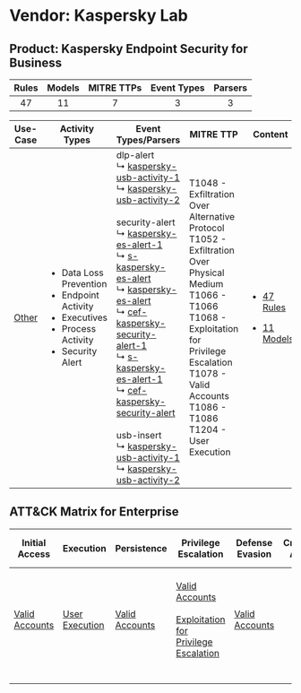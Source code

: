 Vendor: Kaspersky Lab
=====================
Product: Kaspersky Endpoint Security for Business
-------------------------------------------------
| Rules | Models | MITRE TTPs | Event Types | Parsers |
|:-----:|:------:|:----------:|:-----------:|:-------:|
|  47   |   11   |     7      |      3      |    3    |

|                Use-Case                | Activity Types                                                                                                                      | Event Types/Parsers                                                                                                                                                                                                                                                                                                                                                                                                                                                                                                                                                                                                                                                                                                                                                                                                                                                                                                  | MITRE TTP                                                                                                                                                                                                                              | Content                                                                                                                                   |
|:--------------------------------------:| ----------------------------------------------------------------------------------------------------------------------------------- | -------------------------------------------------------------------------------------------------------------------------------------------------------------------------------------------------------------------------------------------------------------------------------------------------------------------------------------------------------------------------------------------------------------------------------------------------------------------------------------------------------------------------------------------------------------------------------------------------------------------------------------------------------------------------------------------------------------------------------------------------------------------------------------------------------------------------------------------------------------------------------------------------------------------- | -------------------------------------------------------------------------------------------------------------------------------------------------------------------------------------------------------------------------------------- | ----------------------------------------------------------------------------------------------------------------------------------------- |
| [Other](../../../UseCases/uc_other.md) | <ul><li>Data Loss Prevention</li><li>Endpoint Activity</li><li>Executives</li><li>Process Activity</li><li>Security Alert</li></ul> |  dlp-alert<br> ↳ [kaspersky-usb-activity-1](Parsers/parserContent_kaspersky-usb-activity-1.md)<br> ↳ [kaspersky-usb-activity-2](Parsers/parserContent_kaspersky-usb-activity-2.md)<br><br> security-alert<br> ↳ [kaspersky-es-alert-1](Parsers/parserContent_kaspersky-es-alert-1.md)<br> ↳ [s-kaspersky-es-alert](Parsers/parserContent_s-kaspersky-es-alert.md)<br> ↳ [kaspersky-es-alert](Parsers/parserContent_kaspersky-es-alert.md)<br> ↳ [cef-kaspersky-security-alert-1](Parsers/parserContent_cef-kaspersky-security-alert-1.md)<br> ↳ [s-kaspersky-es-alert-1](Parsers/parserContent_s-kaspersky-es-alert-1.md)<br> ↳ [cef-kaspersky-security-alert](Parsers/parserContent_cef-kaspersky-security-alert.md)<br><br> usb-insert<br> ↳ [kaspersky-usb-activity-1](Parsers/parserContent_kaspersky-usb-activity-1.md)<br> ↳ [kaspersky-usb-activity-2](Parsers/parserContent_kaspersky-usb-activity-2.md)<br> | T1048 - Exfiltration Over Alternative Protocol<br>T1052 - Exfiltration Over Physical Medium<br>T1066 - T1066<br>T1068 - Exploitation for Privilege Escalation<br>T1078 - Valid Accounts<br>T1086 - T1086<br>T1204 - User Execution<br> | [<ul><li>47 Rules</li></ul><ul><li>11 Models</li></ul>](Rules_Models/r_m_kaspersky_lab_kaspersky_endpoint_security_for_business_Other.md) |

ATT&CK Matrix for Enterprise
----------------------------
| Initial Access                                                      | Execution                                                           | Persistence                                                         | Privilege Escalation                                                                                                                                          | Defense Evasion                                                     | Credential Access | Discovery | Lateral Movement | Collection | Command and Control | Exfiltration                                                                                                                                                                      | Impact |
| ------------------------------------------------------------------- | ------------------------------------------------------------------- | ------------------------------------------------------------------- | ------------------------------------------------------------------------------------------------------------------------------------------------------------- | ------------------------------------------------------------------- | ----------------- | --------- | ---------------- | ---------- | ------------------- | --------------------------------------------------------------------------------------------------------------------------------------------------------------------------------- | ------ |
| [Valid Accounts](https://attack.mitre.org/techniques/T1078)<br><br> | [User Execution](https://attack.mitre.org/techniques/T1204)<br><br> | [Valid Accounts](https://attack.mitre.org/techniques/T1078)<br><br> | [Valid Accounts](https://attack.mitre.org/techniques/T1078)<br><br>[Exploitation for Privilege Escalation](https://attack.mitre.org/techniques/T1068)<br><br> | [Valid Accounts](https://attack.mitre.org/techniques/T1078)<br><br> |                   |           |                  |            |                     | [Exfiltration Over Alternative Protocol](https://attack.mitre.org/techniques/T1048)<br><br>[Exfiltration Over Physical Medium](https://attack.mitre.org/techniques/T1052)<br><br> |        |